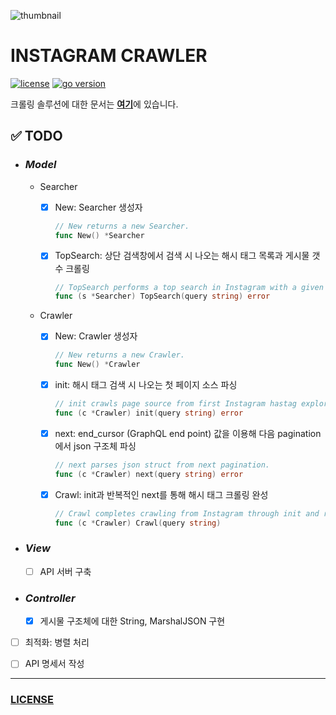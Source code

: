 ![thumbnail](https://lh5.googleusercontent.com/proxy/r5D7LX7gbvXfuJU1SFAfCM1SerPt0KcBvR_R0qpXO_fsa39nwCKhyGE0UQbFP99XpSMRuPWrckLRnkoU747FW6EHY1_Gqf1xzhXYhJnIqIHizuhbBX3fh0sgdxbpIwJrDtC9g-uELzM-xYNfiw=s0-d)



# **INSTAGRAM CRAWLER**

[![license](https://img.shields.io/badge/license-MIT-green)](https://github.com/joshua-dev/instacrawler/blob/master/LICENSE)
[![go version](https://img.shields.io/badge/go-1.14-00ADD8)](https://go.dev)



크롤링 솔루션에 대한 문서는 [**여기**](https://github.com/joshua-dev/instacrawler/blob/master/src/crawler/README.md)에 있습니다.



## :white_check_mark: TODO

* ### *Model*

  * Searcher

    - [x] New: Searcher 생성자
      ```go
      // New returns a new Searcher.
      func New() *Searcher
      ```
  
    - [x] TopSearch: 상단 검색창에서 검색 시 나오는 해시 태그 목록과 게시물 갯수 크롤링
      ```go
      // TopSearch performs a top search in Instagram with a given query.
      func (s *Searcher) TopSearch(query string) error
      ```

  * Crawler

    - [x] New: Crawler 생성자
      ```go
      // New returns a new Crawler.
      func New() *Crawler
      ```

    - [x] init: 해시 태그 검색 시 나오는 첫 페이지 소스 파싱
      ```go
      // init crawls page source from first Instagram hastag explore page with a given query.
      func (c *Crawler) init(query string) error
      ```

    - [x] next: end_cursor (GraphQL end point) 값을 이용해 다음 pagination에서 json 구조체 파싱
      ```go
      // next parses json struct from next pagination.
      func (c *Crawler) next(query string) error
      ```
    
    - [x] Crawl: init과 반복적인 next를 통해 해시 태그 크롤링 완성
      ```go
      // Crawl completes crawling from Instagram through init and repeated next.
      func (c *Crawler) Crawl(query string)
      ```

* ### *View*
  
  - [ ] API 서버 구축

* ### *Controller*
  
  - [x] 게시물 구조체에 대한 String, MarshalJSON 구현


- [ ] 최적화: 병렬 처리

- [ ] API 명세서 작성

---

### [LICENSE](https://github.com/joshua-dev/instacrawler/blob/master/LICENSE)
